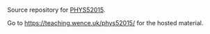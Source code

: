 Source repository for
[PHYS52015](https://www.dur.ac.uk/postgraduate.modules/module_description/?year=2020&module_code=PHYS52015).

Go to https://teaching.wence.uk/phys52015/ for the hosted material.
